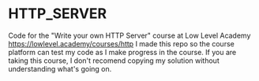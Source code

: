 # HTTP_SERVER
Code for the "Write your own HTTP Server" course at Low Level Academy https://lowlevel.academy/courses/http
I made this repo so the course platform can test my code as I make progress in the course.
If you are taking this course, I don't recomend copying my solution without understanding what's going on.
